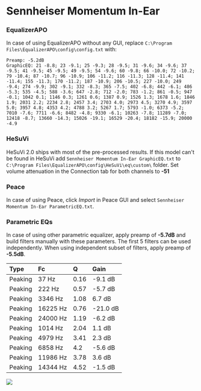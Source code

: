 # Sennheiser Momentum In-Ear

### EqualizerAPO
In case of using EqualizerAPO without any GUI, replace `C:\Program Files\EqualizerAPO\config\config.txt`
with:
```
Preamp: -5.2dB
GraphicEQ: 21 -8.8; 23 -9.1; 25 -9.3; 28 -9.5; 31 -9.6; 34 -9.6; 37 -9.5; 41 -9.5; 45 -9.5; 49 -9.5; 54 -9.6; 60 -9.8; 66 -10.0; 72 -10.2; 79 -10.4; 87 -10.7; 96 -10.9; 106 -11.2; 116 -11.3; 128 -11.4; 141 -11.4; 155 -11.3; 170 -11.2; 187 -10.9; 206 -10.5; 227 -10.0; 249 -9.4; 274 -9.9; 302 -9.1; 332 -8.3; 365 -7.5; 402 -6.8; 442 -6.1; 486 -5.3; 535 -4.5; 588 -3.6; 647 -2.8; 712 -2.0; 783 -1.2; 861 -0.5; 947 -0.1; 1042 0.1; 1146 0.3; 1261 0.6; 1387 0.9; 1526 1.3; 1678 1.6; 1846 1.9; 2031 2.2; 2234 2.8; 2457 3.4; 2703 4.0; 2973 4.5; 3270 4.9; 3597 5.0; 3957 4.8; 4353 4.2; 4788 3.2; 5267 1.7; 5793 -1.0; 6373 -5.2; 7010 -7.6; 7711 -6.6; 8482 -4.8; 9330 -6.1; 10263 -7.8; 11289 -7.0; 12418 -8.7; 13660 -14.3; 15026 -19.1; 16529 -20.4; 18182 -15.9; 20000 -4.9
```

### HeSuVi
HeSuVi 2.0 ships with most of the pre-processed results. If this model can't be found in HeSuVi add
`Sennheiser Momentum In-Ear GraphicEQ.txt` to `C:\Program Files\EqualizerAPO\config\HeSuVi\eq\custom\` folder.
Set volume attenuation in the Connection tab for both channels to **-51**

### Peace
In case of using Peace, click *Import* in Peace GUI and select `Sennheiser Momentum In-Ear ParametricEQ.txt`.

### Parametric EQs
In case of using other parametric equalizer, apply preamp of **-5.7dB** and build filters manually
with these parameters. The first 5 filters can be used independently.
When using independent subset of filters, apply preamp of **-5.5dB**.

| Type    | Fc       |    Q | Gain     |
|:--------|:---------|:-----|:---------|
| Peaking | 37 Hz    | 0.16 | -9.1 dB  |
| Peaking | 222 Hz   | 0.57 | -5.7 dB  |
| Peaking | 3346 Hz  | 1.08 | 6.7 dB   |
| Peaking | 16225 Hz | 0.76 | -21.0 dB |
| Peaking | 24000 Hz | 1.19 | -6.2 dB  |
| Peaking | 1014 Hz  | 2.04 | 1.1 dB   |
| Peaking | 4979 Hz  | 3.41 | 2.3 dB   |
| Peaking | 6858 Hz  | 4.2  | -5.6 dB  |
| Peaking | 11986 Hz | 3.78 | 3.6 dB   |
| Peaking | 14344 Hz | 4.52 | -1.5 dB  |

![](https://raw.githubusercontent.com/jaakkopasanen/AutoEq/master/results/oratory1990/harman_in-ear_2017-1/Sennheiser%20Momentum%20In-Ear/Sennheiser%20Momentum%20In-Ear.png)